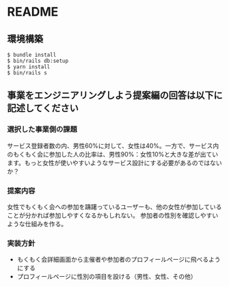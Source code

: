 # README

## 環境構築
```
$ bundle install
$ bin/rails db:setup
$ yarn install
$ bin/rails s
```

## 事業をエンジニアリングしよう提案編の回答は以下に記述してください
### 選択した事業側の課題
サービス登録者数の内、男性60%に対して、女性は40%。一方で、サービス内のもくもく会に参加した人の比率は、男性90%：女性10%と大きな差が出ています。もっと女性が使いやすいようなサービス設計にする必要があるのではないか？

### 提案内容
女性でもくもく会への参加を躊躇っているユーザーも、他の女性が参加していることが分かれば参加しやすくなるかもしれない。
参加者の性別を確認しやすいような仕組みを作る。

### 実装方針
- もくもく会詳細画面から主催者や参加者のプロフィールページに飛べるようにする
- プロフィールページに性別の項目を設ける（男性、女性、その他）
